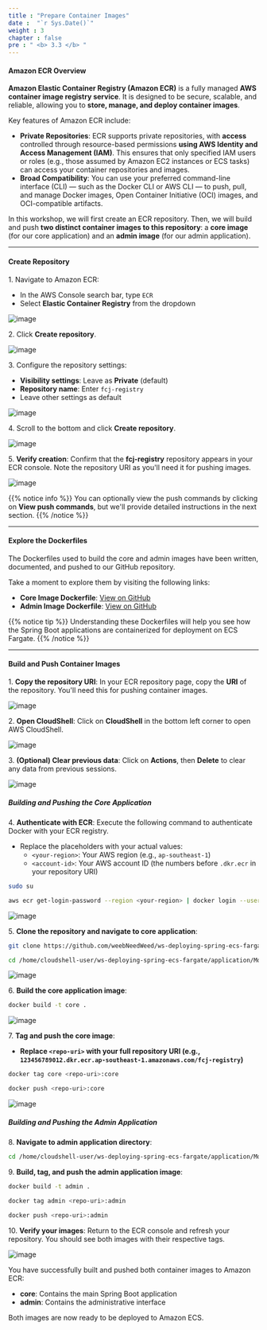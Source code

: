 ```yaml
---
title : "Prepare Container Images"
date :  "`r Sys.Date()`" 
weight : 3
chapter : false
pre : " <b> 3.3 </b> "
---
```


#### Amazon ECR Overview

**Amazon Elastic Container Registry (Amazon ECR)** is a fully managed **AWS container image registry service**. It is designed to be secure, scalable, and reliable, allowing you to **store, manage, and deploy container images**.

Key features of Amazon ECR include:

- **Private Repositories**: ECR supports private repositories, with **access** controlled through resource-based permissions **using AWS Identity and Access Management (IAM)**. This ensures that only specified IAM users or roles (e.g., those assumed by Amazon EC2 instances or ECS tasks) can access your container repositories and images.
- **Broad Compatibility**: You can use your preferred command-line interface (CLI) — such as the Docker CLI or AWS CLI — to push, pull, and manage Docker images, Open Container Initiative (OCI) images, and OCI-compatible artifacts.

In this workshop, we will first create an ECR repository. Then, we will build and push **two distinct container images to this repository**: a **core image** (for our core application) and an **admin image** (for our admin application).

___

#### Create Repository

1\. Navigate to Amazon ECR:
   - In the AWS Console search bar, type `ECR`
   - Select **Elastic Container Registry** from the dropdown

![image](/images/3.3/Group33.png)

2\. Click **Create repository**.

![image](/images/3.3/Group34.png)

3\. Configure the repository settings:
   - **Visibility settings**: Leave as **Private** (default)
   - **Repository name**: Enter `fcj-registry`
   - Leave other settings as default

![image](/images/3.3/Group35.png)

4\. Scroll to the bottom and click **Create repository**.

![image](/images/3.3/Group36.png)

5\. **Verify creation**: Confirm that the **fcj-registry** repository appears in your ECR console. Note the repository URI as you'll need it for pushing images.

![image](/images/3.3/Group37.png)

{{% notice info %}}
You can optionally view the push commands by clicking on **View push commands**, but we'll provide detailed instructions in the next section.
{{% /notice %}}

___

#### Explore the Dockerfiles

The Dockerfiles used to build the core and admin images have been written, documented, and pushed to our GitHub repository.

Take a moment to explore them by visiting the following links:
- **Core Image Dockerfile**: [View on GitHub](https://github.com/weebNeedWeed/ws-deploying-spring-ecs-fargate/blob/master/application/Momentum/Dockerfile)
- **Admin Image Dockerfile**: [View on GitHub](https://github.com/weebNeedWeed/ws-deploying-spring-ecs-fargate/blob/master/application/MomentumAdmin/Dockerfile)

{{% notice tip %}}
Understanding these Dockerfiles will help you see how the Spring Boot applications are containerized for deployment on ECS Fargate.
{{% /notice %}}

___

#### Build and Push Container Images

1\. **Copy the repository URI**: In your ECR repository page, copy the **URI** of the repository. You'll need this for pushing container images.

![image](/images/3.3/Group40.png)

2\. **Open CloudShell**: Click on **CloudShell** in the bottom left corner to open AWS CloudShell.

![image](/images/3.3/Group38.png)

3\. **(Optional) Clear previous data**: Click on **Actions**, then **Delete** to clear any data from previous sessions.

![image](/images/3.3/Group39.png)

##### **Building and Pushing the Core Application**

4\. **Authenticate with ECR**: Execute the following command to authenticate Docker with your ECR registry.

- Replace the placeholders with your actual values:
  - `<your-region>`: Your AWS region (e.g., `ap-southeast-1`)
  - `<account-id>`: Your AWS account ID (the numbers before `.dkr.ecr` in your repository URI)

```bash
sudo su

aws ecr get-login-password --region <your-region> | docker login --username AWS --password-stdin <account-id>.dkr.ecr.<your-region>.amazonaws.com
```

![image](/images/3.3/Group41.png)

5\. **Clone the repository and navigate to core application**:

```bash
git clone https://github.com/weebNeedWeed/ws-deploying-spring-ecs-fargate.git

cd /home/cloudshell-user/ws-deploying-spring-ecs-fargate/application/Momentum
```

![image](/images/3.3/Group42.png)

6\. **Build the core application image**:

```bash
docker build -t core .
```

![image](/images/3.3/Group43.png)

7\. **Tag and push the core image**:

- **Replace `<repo-uri>` with your full repository URI (e.g., `123456789012.dkr.ecr.ap-southeast-1.amazonaws.com/fcj-registry`)**

```bash
docker tag core <repo-uri>:core

docker push <repo-uri>:core
```

![image](/images/3.3/Group44.png)

##### **Building and Pushing the Admin Application**

8\. **Navigate to admin application directory**:

```bash
cd /home/cloudshell-user/ws-deploying-spring-ecs-fargate/application/MomentumAdmin
```

9\. **Build, tag, and push the admin application image**:

```bash
docker build -t admin .

docker tag admin <repo-uri>:admin

docker push <repo-uri>:admin
```

10\. **Verify your images**: Return to the ECR console and refresh your repository. You should see both images with their respective tags.

![image](/images/3.3/Group45.png)

You have successfully built and pushed both container images to Amazon ECR:
- **core**: Contains the main Spring Boot application
- **admin**: Contains the administrative interface

Both images are now ready to be deployed to Amazon ECS.
